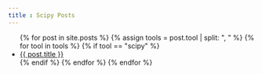 ```yaml
---
title : Scipy Posts
---
```


<ul>
    {% for post in site.posts %}
		{% assign tools = post.tool  | split: ", " %}
		{% for tool in tools %}
			{% if tool == "scipy" %}
				<li>
					<a href="{{ post.url }}">{{ post.title }}
					</a>
				</li>
			{% endif %}
		{% endfor %}
    {% endfor %}
</ul>
